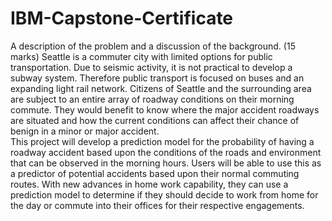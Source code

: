 # IBM-Capstone-Certificate
A description of the problem and a discussion of the background. (15 marks)
Seattle is a commuter city with limited options for public transportation. Due to seismic activity, it is not practical to develop a subway system.  Therefore public transport is focused on buses and an expanding light rail network. Citizens of Seattle and the surrounding area are subject to an entire array of roadway conditions on their morning commute. They would benefit to know where the major accident roadways are situated and how the current conditions can affect their chance of benign in a minor or major accident.  
This project will develop a prediction model for the probability of having a roadway accident based upon the conditions of the roads and environment that can be observed in the morning hours. Users will be able to use this as a predictor of potential accidents based upon their normal commuting routes. With new advances in home work capability, they can use a prediction model to determine if they should decide to work from home for the day or commute into their offices for their respective engagements.
